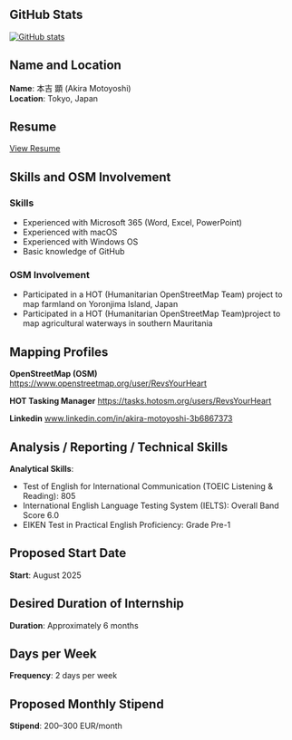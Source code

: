## GitHub Stats

[![GitHub stats](https://github-readme-stats.vercel.app/api?username=Akira-Motoyoshi&show_icons=true&theme=radical)](https://github.com/anuraghazra/github-readme-stats)

## Name and Location
**Name**: 本吉 顕 (Akira Motoyoshi)  
**Location**: Tokyo, Japan  

## Resume
[View Resume](https://docs.google.com/document/d/1cXoBosztKb3o6JWq3nH8ma-6j4TIXSwE/edit?usp=drivesdk&ouid=116995004467562008310&rtpof=true&sd=true)

## Skills and OSM Involvement
### Skills
- Experienced with Microsoft 365 (Word, Excel, PowerPoint)  
- Experienced with macOS  
- Experienced with Windows OS  
- Basic knowledge of GitHub  

### OSM Involvement
- Participated in a HOT (Humanitarian OpenStreetMap Team) project to map farmland on Yoronjima Island, Japan  
- Participated  in a HOT (Humanitarian OpenStreetMap Team)project to map agricultural waterways in southern Mauritania
## Mapping Profiles

**OpenStreetMap (OSM)**
https://www.openstreetmap.org/user/RevsYourHeart

**HOT Tasking Manager**
https://tasks.hotosm.org/users/RevsYourHeart

**Linkedin**
www.linkedin.com/in/akira-motoyoshi-3b6867373


## Analysis / Reporting / Technical Skills
**Analytical Skills**:
- Test of English for International Communication (TOEIC Listening & Reading): 805  
- International English Language Testing System (IELTS): Overall Band Score 6.0  
- EIKEN Test in Practical English Proficiency: Grade Pre-1  


## Proposed Start Date
**Start**: August 2025

## Desired Duration of Internship
**Duration**: Approximately 6 months

## Days per Week
**Frequency**: 2 days per week

## Proposed Monthly Stipend
**Stipend**: 200–300 EUR/month
